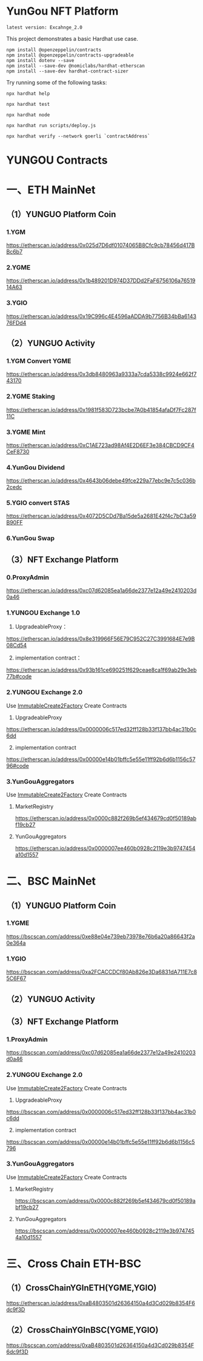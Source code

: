 # YunGou NFT Platform

`latest version: Excahnge_2.0`

This project demonstrates a basic Hardhat use case.

```
npm install @openzeppelin/contracts
npm install @openzeppelin/contracts-upgradeable
npm install dotenv --save
npm install --save-dev @nomiclabs/hardhat-etherscan
npm install --save-dev hardhat-contract-sizer
```

Try running some of the following tasks:

```shell
npx hardhat help

npx hardhat test

npx hardhat node

npx hardhat run scripts/deploy.js

npx hardhat verify --network goerli `contractAddress`
```

# YUNGOU Contracts

# 一、ETH MainNet

## （1）YUNGUO Platform Coin

### 1.YGM

https://etherscan.io/address/0x025d7D6df01074065B8Cfc9cb78456d417BBc6b7

### 2.YGME

https://etherscan.io/address/0x1b489201D974D37DDd2FaF6756106a7651914A63

### 3.YGIO

https://etherscan.io/address/0x19C996c4E4596aADDA9b7756B34bBa614376FDd4

## （2）YUNGUO Activity

### 1.YGM Convert YGME

https://etherscan.io/address/0x3db8480963a9333a7cda5338c9924e662f743170

### 2.YGME Staking

https://etherscan.io/address/0x1981f583D723bcbe7A0b41854afaDf7Fc287f11C

### 3.YGME Mint

https://etherscan.io/address/0xC1AE723ad98Af4E2D6EF3e384CBCD9CF4CeF8730

### 4.YunGou Dividend

https://etherscan.io/address/0x4643b06debe49fce229a77ebc9e7c5c036b2cedc

### 5.YGIO convert STAS

https://etherscan.io/address/0x4072D5CDd7Ba15de5a2681E42f4c7bC3a59B90FF

### 6.YunGou Swap

## （3）NFT Exchange Platform

### 0.ProxyAdmin

https://etherscan.io/address/0xc07d62085ea1a66de2377e12a49e2410203d0a46

### 1.YUNGOU Exchange 1.0

1. UpgradeableProxy：

https://etherscan.io/address/0x8e319966F56E79C952C27C3991684E7e9B08Cd54

2. implementation contract：

https://etherscan.io/address/0x93b161ce690251f629ceae8ca1f69ab29e3eb77b#code

### 2.YUNGOU Exchange 2.0

Use [ImmutableCreate2Factory](https://etherscan.io/address/0x0000000000ffe8b47b3e2130213b802212439497#writeContract) Create Contracts

1. UpgradeableProxy

https://etherscan.io/address/0x0000006c517ed32ff128b33f137bb4ac31b0c6dd

2. implementation contract

https://etherscan.io/address/0x00000e14b01bffc5e55e11ff92b6d6b1156c5796#code

### 3.YunGouAggregators

Use [ImmutableCreate2Factory](https://etherscan.io/address/0x0000000000ffe8b47b3e2130213b802212439497#writeContract#F1) Create Contracts

1. MarketRegistry

   https://etherscan.io/address/0x0000c882f269b5ef434679cd0f50189abf19cb27

2. YunGouAggregators

   https://etherscan.io/address/0x0000007ee460b0928c2119e3b9747454a10d1557

# 二、BSC MainNet

## （1）YUNGUO Platform Coin

### 1.YGME

https://bscscan.com/address/0xe88e04e739eb73978e76b6a20a86643f2a0e364a

### 1.YGIO

https://bscscan.com/address/0xa2FCACCDCf80Ab826e3Da6831dA711E7c85C6F67

## （2）YUNGUO Activity

## （3）NFT Exchange Platform

### 1.ProxyAdmin

https://bscscan.com/address/0xc07d62085ea1a66de2377e12a49e2410203d0a46

### 2.YUNGOU Exchange 2.0

Use [ImmutableCreate2Factory](https://bscscan.com/address/0x0000000000ffe8b47b3e2130213b802212439497#writeContract#F1) Create Contracts

1. UpgradeableProxy

https://bscscan.com/address/0x0000006c517ed32ff128b33f137bb4ac31b0c6dd

2. implementation contract

https://bscscan.com/address/0x00000e14b01bffc5e55e11ff92b6d6b1156c5796

### 3.YunGouAggregators

Use [ImmutableCreate2Factory](https://etherscan.io/address/0x0000000000ffe8b47b3e2130213b802212439497#writeContract) Create Contracts

1. MarketRegistry

   https://bscscan.com/address/0x0000c882f269b5ef434679cd0f50189abf19cb27

2. YunGouAggregators

   https://bscscan.com/address/0x0000007ee460b0928c2119e3b9747454a10d1557

# 三、Cross Chain ETH-BSC

## （1）CrossChainYGInETH(YGME,YGIO)

https://etherscan.io/address/0xaB4803501d26364150a4d3Cd029b8354F6dc9f3D

## （2）CrossChainYGInBSC(YGME,YGIO)

https://bscscan.com/address/0xaB4803501d26364150a4d3Cd029b8354F6dc9f3D
